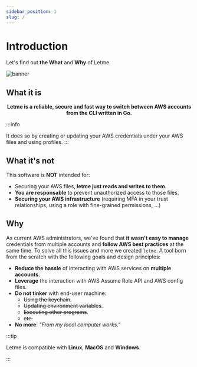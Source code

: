 ```yaml
---
sidebar_position: 1
slug: /
---
```


# Introduction

Let's find out **the What** and **Why** of Letme.

![banner](/img/letme-banner.webp)


## What it is

<p align="center"><b>Letme is a reliable, secure and fast way to switch between AWS accounts from the CLI written in Go.</b></p>

:::info

It does so by creating or updating your AWS credentials under your AWS files and using profiles.
:::



## What it's not
This software is **NOT** intended for:

- Securing your AWS files, **letme just reads and writes to them**.
- **You are responsable** to prevent unauthorized access to those files.
- **Securing your AWS infrastructure** (requiring MFA in your trust relationships, using a role with fine-grained permissions, ...)


## Why

As current AWS administrators, we've found that **it wasn't easy to manage** credentials from multiple accounts and **follow AWS best practices** at the same time. To solve all this issues and more we created
`letme`. A tool born from the scratch with the following goals and design principles:

- **Reduce the hassle** of interacting with AWS services on **multiple accounts**.
- **Leverage** the interaction with AWS Assume Role API and AWS config files.
- **Do not tinker** with end-user machine:
    - ~~Using the keychain~~.
    - ~~Updating environment variables~~.
    - ~~Executing other programs~~.
    - ~~etc.~~
- **No more**: _"From my local computer works."_

:::tip 

Letme is compatible with **Linux**, **MacOS** and **Windows**.

:::

